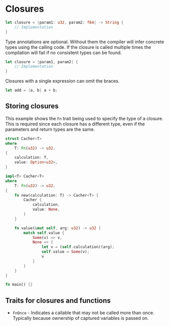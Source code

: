 # Closures

```rust
let closure = |param1: u32, param2: f64| -> String {
    // Implementation
}
```

Type annotations are optional. Without them the compiler will infer concrete types using the calling code. If the closure is called multiple times the compilation will fail if no consistent types can be found.

```rust
let closure = |param1, param2| {
    // Implementation
}
```

Closures with a single expression can omit the braces.

```rust
let add = |a, b| a + b;
```

## Storing closures
This example shows the `Fn` trait being used to specify the type of a closure. This is required since each closure has a different type, even if the parameters and return types are the same.
```rust
struct Cacher<T>
where
    T: Fn(u32) -> u32,
{
    calculation: T,
    value: Option<u32>,
}

impl<T> Cacher<T>
where
    T: Fn(u32) -> u32,
{
    fn new(calculation: T) -> Cacher<T> {
        Cacher {
            calculation,
            value: None,
        }
    }

    fn value(&mut self, arg: u32) -> u32 {
        match self.value {
            Some(v) => v,
            None => {
                let v = (self.calculation)(arg);
                self.value = Some(v);
                v
            }
        }
    }
}

fn main() {}
```

## Traits for closures and functions

- `FnOnce` - Indicates a callable that may not be called more than once. Typically because ownership of captured variables is passed on.